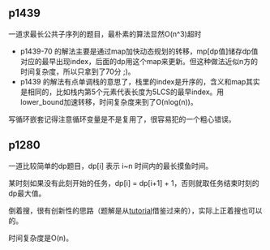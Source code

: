 ## p1439
一道求最长公共子序列的题目，最朴素的算法显然O(n^3)超时
- p1439-70 的解法主要是通过map加快动态规划的转移，mp[dp值]储存dp值对应的最早出现index，后面的dp用这个map来更新。但这种做法近似n方的时间复杂度，所以只拿到了70分 ;)。
- p1439 的解法有点单调栈的意思了，栈里的index是升序的，含义和map其实是相同的，比如栈内第5个元素代表长度为5LCS的最早index。用lower_bound加速转移，时间复杂度来到了O(nlog(n))。

写循环嵌套记得注意循环变量是不是复用了，很容易犯的一个粗心错误。

## p1280
一道比较简单的dp题目，dp[i] 表示 i~n 时间内的最长摸鱼时间。

某时刻如果没有此刻开始的任务，dp[i] = dp[i+1] + 1，否则就取任务结束时刻的dp最大值。

倒着搜，很有创新性的思路（题解是从[tutorial](https://www.luogu.com.cn/problem/solution/P1280)借鉴过来的），实际上正着搜也可以的。

时间复杂度是O(n)。